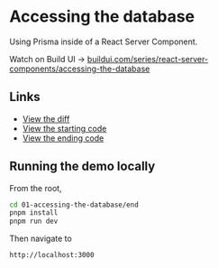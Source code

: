 # Accessing the database

 Using Prisma inside of a React Server Component.

Watch on Build UI → [buildui.com/series/react-server-components/accessing-the-database](http://buildui.com/series/react-server-components/accessing-the-database)

## Links

- [View the diff](https://github.com/builduilabs/)
- [View the starting code](./begin)
- [View the ending code](./end)

## Running the demo locally

From the root,

```sh
cd 01-accessing-the-database/end
pnpm install
pnpm run dev
```

Then navigate to

```text
http://localhost:3000
```

